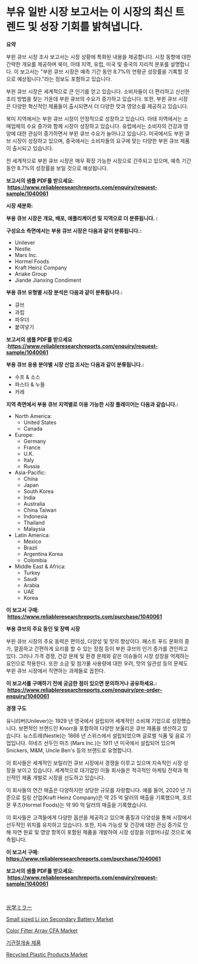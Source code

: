 <p><h1>부유 일반 시장 보고서는 이 시장의 최신 트렌드 및 성장 기회를 밝혀냅니다.</h1></p><p><strong>요약</strong></p>
<p><p>부윈 큐브 시장 조사 보고서는 시장 상황에 특화된 내용을 제공합니다. 시장 동향에 대한 간략한 개요를 제공하며 북미, 아태 지역, 유럽, 미국 및 중국의 지리적 분포를 설명합니다. 이 보고서는 "부윈 큐브 시장은 예측 기간 동안 8.7%의 연평균 성장률을 기록할 것으로 예상됩니다."라는 정보도 포함하고 있습니다.</p><p>부윈 큐브 시장은 세계적으로 큰 인기를 얻고 있습니다. 소비자들이 더 편리하고 신선한 조리 방법을 찾는 가운데 부윈 큐브의 수요가 증가하고 있습니다. 또한, 부윈 큐브 시장은 다양한 혁신적인 제품들이 출시되면서 더 다양한 맛과 영양소를 제공하고 있습니다.</p><p>북미 지역에서는 부윈 큐브 시장이 안정적으로 성장하고 있습니다. 아태 지역에서는 소매업체의 수요 증가와 함께 시장이 성장하고 있습니다. 유럽에서는 소비자의 건강과 영양에 대한 관심이 증가하면서 부윈 큐브 수요가 늘어나고 있습니다. 미국에서도 부윈 큐브 시장이 성장하고 있으며, 중국에서는 소비자들의 요구에 맞는 다양한 부윈 큐브 제품이 출시되고 있습니다.</p><p>전 세계적으로 부윈 큐브 시장은 매우 확장 가능한 시장으로 간주되고 있으며, 예측 기간 동안 8.7%의 성장률을 보일 것으로 예상됩니다.</p></p>
<p><strong>보고서의 샘플 PDF를 받으세요: &nbsp;<a href="https://www.reliableresearchreports.com/enquiry/request-sample/1040061">https://www.reliableresearchreports.com/enquiry/request-sample/1040061</a></strong></p>
<p><strong>시장 세분화:</strong></p>
<p><strong> 부용 큐브 시장은 개요, 배포, 애플리케이션 및 지역으로 더 분류됩니다. :</strong></p>
<p><strong>구성요소 측면에서는 부용 큐브 시장은 다음과 같이 분류됩니다.:</strong></p>
<p><ul><li>Unilever</li><li>Nestle</li><li>Mars Inc.</li><li>Hormel Foods</li><li>Kraft Heinz Company</li><li>Ariake Group</li><li>Jiande Jianxing Condiment</li></ul></p>
<p><strong> 부용 큐브 유형별 시장 분석은 다음과 같이 분류됩니다.:</strong></p>
<p><ul><li>큐브</li><li>과립</li><li>파우더</li><li>붙여넣기</li></ul></p>
<p><strong>보고서의 샘플 PDF를 받으세요 :<a href="https://www.reliableresearchreports.com/enquiry/request-sample/1040061">https://www.reliableresearchreports.com/enquiry/request-sample/1040061</a></strong></p>
<p><strong> 부용 큐브 응용 분야별 시장 산업 조사는 다음과 같이 분류됩니다.:</strong></p>
<p><ul><li>수프 & 소스</li><li>파스타 & 누들</li><li>카레</li></ul></p>
<p><strong>지역 측면에서 부용 큐브 지역별로 이용 가능한 시장 플레이어는 다음과 같습니다.:</strong></p>
<p><ul>
    <li>
        North America:
        <ul>
            <li>United States</li>
            <li>Canada</li>
        </ul>
    </li>
    <li>
        Europe:
        <ul>
            <li>Germany</li>
            <li>France</li>
            <li>U.K.</li>
            <li>Italy</li>
            <li>Russia</li>
        </ul>
    </li>
    <li>
        Asia-Pacific:
        <ul>
            <li>China</li>
            <li>Japan</li>
            <li>South Korea</li>
            <li>India</li>
            <li>Australia</li>
            <li>China Taiwan</li>
            <li>Indonesia</li>
            <li>Thailand</li>
            <li>Malaysia</li>
        </ul>
    </li>
    <li>
        Latin America:
        <ul>
            <li>Mexico</li>
            <li>Brazil</li>
            <li>Argentina Korea</li>
            <li>Colombia</li>
        </ul>
    </li>
    <li>
        Middle East & Africa:
        <ul>
            <li>Turkey</li>
            <li>Saudi</li>
            <li>Arabia</li>
            <li>UAE</li>
            <li>Korea</li>
        </ul>
    </li>
    </ul></p>
<p><strong>이 보고서 구매: &nbsp;<a href="https://www.reliableresearchreports.com/purchase/1040061">https://www.reliableresearchreports.com/purchase/1040061</a></strong></p>
<p><strong>부용 큐브의 주요 동인 및 장벽 시장</strong></p>
<p><p>부윈 큐브 시장의 주요 동력은 편의성, 다양성 및 맛의 향상이다. 패스트 푸드 문화의 증가, 깔끔하고 간편하게 요리를 할 수 있는 장점 등이 부윈 큐브의 인기 증가를 견인하고 있다. 그러나 가격 경쟁, 건강 문제 및 환경 문제와 같은 이슈들이 시장 성장을 억제하는 요인으로 작용한다. 또한 소금 및 첨가물 사용량에 대한 우려, 맛의 일관성 등의 문제도 부윈 큐브 시장에서 직면하는 과제들로 꼽힌다.</p></p>
<p><strong>이 보고서를 구매하기 전에 궁금한 점이 있으면 문의하거나 공유하세요.: &nbsp;<a href="https://www.reliableresearchreports.com/enquiry/pre-order-enquiry/1040061">https://www.reliableresearchreports.com/enquiry/pre-order-enquiry/1040061</a></strong></p>
<p><strong>경쟁 구도</strong></p>
<p><p>유니리버(Unilever)는 1929 년 영국에서 설립되어 세계적인 소비재 기업으로 성장했습니다. 보편적인 브랜드인 Knorr을 포함하여 다양한 보울리온 큐브 제품을 생산하고 있습니다. 뉴스트레(Nestle)는 1866 년 스위스에서 설립되었으며 글로벌 식품 및 음료 기업입니다. 히네즈 선두인 마즈 (Mars Inc.)는 1911 년 미국에서 설립되어 있으며 Snickers, M&M, Uncle Ben's 등의 브랜드로 유명합니다. </p><p>이 회사들은 세계적인 보릴리언 큐브 시장에서 경쟁을 이루고 있으며 지속적인 시장 성장을 보이고 있습니다. 세계적으로 대기업인 이들 회사들은 적극적인 마케팅 전략과 혁신적인 제품 개발로 시장을 선도하고 있습니다. </p><p>이 회사들의 연간 매출은 다양하지만 상당한 규모를 자랑합니다. 예를 들어, 2020 년 기준으로 킬링 산업(Kraft Heinz Company)은 약 25 억 달러의 매출을 기록했으며, 호르몬 푸즈(Hormel Foods)는 약 90 억 달러의 매출을 기록했습니다. </p><p>이 회사들은 고객들에게 다양한 옵션을 제공하고 있으며 품질과 다양성을 통해 시장에서 선두적인 위치를 유지하고 있습니다. 또한, 지속 가능성 및 건강에 대한 관심 증가로 인해 자연 원료 및 영양 항목이 포함된 제품을 개발하여 시장 성장을 이끌어나갈 것으로 예측됩니다.</p></p>
<p><strong>이 보고서 구매: &nbsp; <a href="https://www.reliableresearchreports.com/purchase/1040061">https://www.reliableresearchreports.com/purchase/1040061</a></strong></p>
<p><strong>보고서의 샘플 PDF를 받으세요: &nbsp;<a href="https://www.reliableresearchreports.com/enquiry/request-sample/1040061">https://www.reliableresearchreports.com/enquiry/request-sample/1040061</a></strong><strong></strong></p>
<p>&nbsp;</p>
<p><p><a href="https://github.com/ycmtqqhvk3273/Market-Research-Report-List-1/blob/main/84415824665.md">光学ミラー</a></p><p><a href="https://issuu.com/reportprime-2/docs/small-sized-li-ion-secondary-batter_d5af960cf8d8a6">Small sized Li ion Secondary Battery Market</a></p><p><a href="https://issuu.com/reportprime-2/docs/color-filter-array-cfa-market-size-2030.pptx">Color Filter Array CFA Market</a></p><p><a href="https://github.com/lkwggful07722/Market-Research-Report-List-1/blob/main/53204144178.md">기관절개술 제품</a></p><p><a href="https://github.com/irfadac/Market-Research-Report-List-2/blob/main/recycled-plastic-products-market.md">Recycled Plastic Products Market</a></p></p>